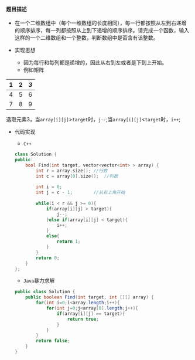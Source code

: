 #### 题目描述

* 在一个二维数组中（每个一维数组的长度相同），每一行都按照从左到右递增的顺序排序，每一列都按照从上到下递增的顺序排序。请完成一个函数，输入这样的一个二维数组和一个整数，判断数组中是否含有该整数。

* 实现思想
  * 因为每行和每列都是递增的，因此从右到左或者是下到上开始。
  * 例如矩阵

|  1   |  2   | *3*  |
| :--: | :--: | :--: |
|  4   |  5   |  6   |
|  7   |  8   |  9   |

选取元素3，当`array[i][j]`>`target`时，`j--`;当`array[i][j]`<`target`时，`i++`;

* 代码实现

  * `C++`

  ```c++
  class Solution {
  public:
      bool Find(int target, vector<vector<int> > array) {
          int r = array.size();	//行数
          int c = array[0].size();	//列数
          
          int i = 0;
          int j = c - 1;		//从右上角开始
          
          while(i < r && j >= 0){
              if(array[i][j] > target){
                  j--;
              }else if(array[i][j] < target){
                  i++;
              }
              else{
                  return 1;
              }
          }
          return 0;
      }
  };
  ```

  

  * `Java`暴力求解

  ```java
  public class Solution {
      public boolean Find(int target, int [][] array) {
          for(int i=0;i<array.length;i++){
              for(int j=0;j<array[0].length;j++){
                  if(array[i][j] == target){
                      return true;
                  }
              }
          }
          return false;
      }
  }
  ```